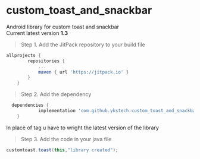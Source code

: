 # custom_toast_and_snackbar
Android library for custom toast and snackbar </br>
Current latest version <b>1.3</b>
> Step 1. Add the JitPack repository to your build file
```gradle
allprojects {
		repositories {
			...
			maven { url 'https://jitpack.io' }
		}
	}
  ```
> Step 2. Add the dependency
```gradle
  dependencies {
	        implementation 'com.github.ykstech:custom_toast_and_snackbar:Tag'
	}
  ```
  In place of tag u have to wright the latest version of the library 
  
  > Step 3. Add the code in your java file
  ```java
  customtoast.toast(this,"library created");
  ```
  
